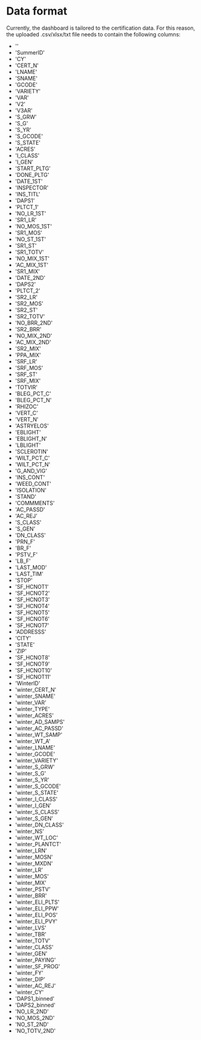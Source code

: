 # Data format

Currently, the dashboard is tailored to the certification data. For this reason, the uploaded .csv/xlsx/txt file needs to contain the following columns:

- ''
- 'SummerID'
- 'CY'
- 'CERT_N' 
- 'LNAME'
- 'SNAME'
- 'GCODE'
- 'VARIETY'
- 'VAR'
- 'V2'
- 'V3AR'
- 'S_GRW'
- 'S_G'
- 'S_YR'
- 'S_GCODE'
- 'S_STATE'
- 'ACRES'
- 'I_CLASS'
- 'I_GEN'
- 'START_PLTG'
- 'DONE_PLTG'
- 'DATE_1ST'
- 'INSPECTOR'
- 'INS_TITL'
- 'DAPS1'
- 'PLTCT_1'
- 'NO_LR_1ST'
- 'SR1_LR'
- 'NO_MOS_1ST'
- 'SR1_MOS'
- 'NO_ST_1ST'
- 'SR1_ST'
- 'SR1_TOTV'
- 'NO_MIX_1ST'
- 'AC_MIX_1ST'
- 'SR1_MIX'
- 'DATE_2ND'
- 'DAPS2'
- 'PLTCT_2'
- 'SR2_LR'
- 'SR2_MOS'
- 'SR2_ST'
- 'SR2_TOTV'
- 'NO_BRR_2ND'
- 'SR2_BRR'
- 'NO_MIX_2ND'
- 'AC_MIX_2ND'
- 'SR2_MIX'
- 'PPA_MIX'
- 'SRF_LR'
- 'SRF_MOS'
- 'SRF_ST'
- 'SRF_MIX'
- 'TOTVIR'
- 'BLEG_PCT_C'
- 'BLEG_PCT_N'
- 'RHIZOC'
- 'VERT_C'
- 'VERT_N'
- 'ASTRYELOS'
- 'EBLIGHT'
- 'EBLIGHT_N'
- 'LBLIGHT'
- 'SCLEROTIN'
- 'WILT_PCT_C'
- 'WILT_PCT_N'
- 'G_AND_VIG'
- 'INS_CONT'
- 'WEED_CONT'
- 'ISOLATION'
- 'STAND'
- 'COMMMENTS'
- 'AC_PASSD'
- 'AC_REJ'
- 'S_CLASS'
- 'S_GEN'
- 'DN_CLASS'
- 'PRN_F'
- 'BR_F'
- 'PSTV_F'
- 'LB_F'
- 'LAST_MOD'
- 'LAST_TIM'
- 'STOP'
- 'SF_HCNOT1'
- 'SF_HCNOT2'
- 'SF_HCNOT3'
- 'SF_HCNOT4'
- 'SF_HCNOT5'
- 'SF_HCNOT6'
- 'SF_HCNOT7'
- 'ADDRESSS'
- 'CITY'
- 'STATE'
- 'ZIP'
- 'SF_HCNOT8'
- 'SF_HCNOT9'
- 'SF_HCNOT10'
- 'SF_HCNOT11'
- 'WinterID'
- 'winter_CERT_N'
- 'winter_SNAME'
- 'winter_VAR'
- 'winter_TYPE'
- 'winter_ACRES'
- 'winter_AD_SAMPS'
- 'winter_AC_PASSD'
- 'winter_WT_SAMP'
- 'winter_WT_A'
- 'winter_LNAME'
- 'winter_GCODE'
- 'winter_VARIETY'
- 'winter_S_GRW'
- 'winter_S_G'
- 'winter_S_YR'
- 'winter_S_GCODE'
- 'winter_S_STATE'
- 'winter_I_CLASS'
- 'winter_I_GEN'
- 'winter_S_CLASS'
- 'winter_S_GEN'
- 'winter_DN_CLASS'
- 'winter_NS'
- 'winter_WT_LOC'
- 'winter_PLANTCT'
- 'winter_LRN'
- 'winter_MOSN'
- 'winter_MXDN'
- 'winter_LR'
- 'winter_MOS'
- 'winter_MIX'
- 'winter_PSTV'
- 'winter_BRR'
- 'winter_ELI_PLTS'
- 'winter_ELI_PPW'
- 'winter_ELI_POS'
- 'winter_ELI_PVY'
- 'winter_LVS'
- 'winter_TBR'
- 'winter_TOTV'
- 'winter_CLASS'
- 'winter_GEN'
- 'winter_PAYING'
- 'winter_SF_PROG'
- 'winter_FY'
- 'winter_DIP'
- 'winter_AC_REJ'
- 'winter_CY'
- 'DAPS1_binned'
- 'DAPS2_binned'
- 'NO_LR_2ND'
- 'NO_MOS_2ND'
- 'NO_ST_2ND'
- 'NO_TOTV_2ND'
